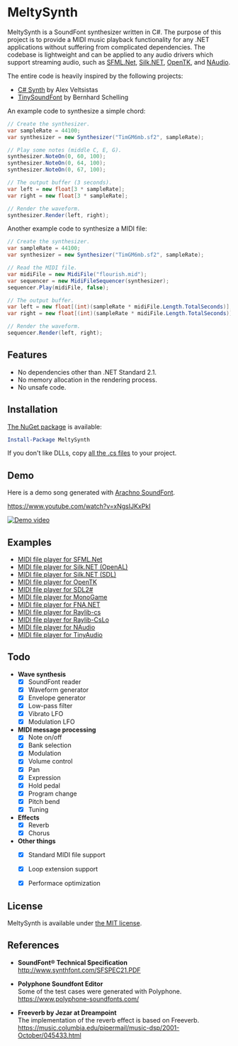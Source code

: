 # MeltySynth

MeltySynth is a SoundFont synthesizer written in C#.
The purpose of this project is to provide a MIDI music playback functionality for any .NET applications without suffering from complicated dependencies.
The codebase is lightweight and can be applied to any audio drivers which support streaming audio, such as [SFML.Net](https://github.com/SFML/SFML.Net), [Silk.NET](https://github.com/dotnet/Silk.NET), [OpenTK](https://github.com/opentk/opentk), and [NAudio](https://github.com/naudio/NAudio).

The entire code is heavily inspired by the following projects:

* [C# Synth](https://github.com/sinshu/CSharpSynthProject) by Alex Veltsistas
* [TinySoundFont](https://github.com/schellingb/TinySoundFont) by Bernhard Schelling

An example code to synthesize a simple chord:

```cs
// Create the synthesizer.
var sampleRate = 44100;
var synthesizer = new Synthesizer("TimGM6mb.sf2", sampleRate);

// Play some notes (middle C, E, G).
synthesizer.NoteOn(0, 60, 100);
synthesizer.NoteOn(0, 64, 100);
synthesizer.NoteOn(0, 67, 100);

// The output buffer (3 seconds).
var left = new float[3 * sampleRate];
var right = new float[3 * sampleRate];

// Render the waveform.
synthesizer.Render(left, right);
```

Another example code to synthesize a MIDI file:
```cs
// Create the synthesizer.
var sampleRate = 44100;
var synthesizer = new Synthesizer("TimGM6mb.sf2", sampleRate);

// Read the MIDI file.
var midiFile = new MidiFile("flourish.mid");
var sequencer = new MidiFileSequencer(synthesizer);
sequencer.Play(midiFile, false);

// The output buffer.
var left = new float[(int)(sampleRate * midiFile.Length.TotalSeconds)];
var right = new float[(int)(sampleRate * midiFile.Length.TotalSeconds)];

// Render the waveform.
sequencer.Render(left, right);
```

## Features

* No dependencies other than .NET Standard 2.1.
* No memory allocation in the rendering process.
* No unsafe code.


## Installation

[The NuGet package](https://www.nuget.org/packages/MeltySynth/) is available:

```ps1
Install-Package MeltySynth
```

If you don't like DLLs, copy [all the .cs files](https://github.com/sinshu/meltysynth/tree/main/MeltySynth/src) to your project.

## Demo

Here is a demo song generated with [Arachno SoundFont](http://www.arachnosoft.com/main/soundfont.php).

https://www.youtube.com/watch?v=xNgsIJKxPkI  

[![Demo video](https://img.youtube.com/vi/xNgsIJKxPkI/0.jpg)](https://www.youtube.com/watch?v=xNgsIJKxPkI)


## Examples

* [MIDI file player for SFML.Net](https://github.com/sinshu/meltysynth/tree/main/Examples/SFML.Net)
* [MIDI file player for Silk.NET (OpenAL)](https://github.com/sinshu/meltysynth/tree/main/Examples/Silk.NET.OpenAL)
* [MIDI file player for Silk.NET (SDL)](https://github.com/sinshu/meltysynth/tree/main/Examples/Silk.NET.SDL)
* [MIDI file player for OpenTK](https://github.com/sinshu/meltysynth/tree/main/Examples/OpenTK)
* [MIDI file player for SDL2#](https://github.com/sinshu/meltysynth/tree/main/Examples/SDL2)
* [MIDI file player for MonoGame](https://github.com/sinshu/meltysynth/tree/main/Examples/MonoGame)
* [MIDI file player for FNA.NET](https://github.com/sinshu/meltysynth/tree/main/Examples/FNA.NET)
* [MIDI file player for Raylib-cs](https://github.com/sinshu/meltysynth/tree/main/Examples/Raylib_cs)
* [MIDI file player for Raylib-CsLo](https://github.com/sinshu/meltysynth/tree/main/Examples/Raylib_CsLo)
* [MIDI file player for NAudio](https://github.com/sinshu/meltysynth/tree/main/Examples/NAudio)
* [MIDI file player for TinyAudio](https://github.com/sinshu/meltysynth/tree/main/Examples/TinyAudio)


## Todo

* __Wave synthesis__
    - [x] SoundFont reader
    - [x] Waveform generator
    - [x] Envelope generator
    - [x] Low-pass filter
    - [x] Vibrato LFO
    - [x] Modulation LFO
* __MIDI message processing__
    - [x] Note on/off
    - [x] Bank selection
    - [x] Modulation
    - [x] Volume control
    - [x] Pan
    - [x] Expression
    - [x] Hold pedal
    - [x] Program change
    - [x] Pitch bend
    - [x] Tuning
* __Effects__
    - [x] Reverb
    - [x] Chorus
* __Other things__
    - [x] Standard MIDI file support
    - [x] Loop extension support
    - [x] Performace optimization


## License

MeltySynth is available under [the MIT license](LICENSE.txt).


## References

* __SoundFont&reg; Technical Specification__  
http://www.synthfont.com/SFSPEC21.PDF

* __Polyphone Soundfont Editor__  
Some of the test cases were generated with Polyphone.  
https://www.polyphone-soundfonts.com/

* __Freeverb by Jezar at Dreampoint__  
The implementation of the reverb effect is based on Freeverb.  
https://music.columbia.edu/pipermail/music-dsp/2001-October/045433.html

